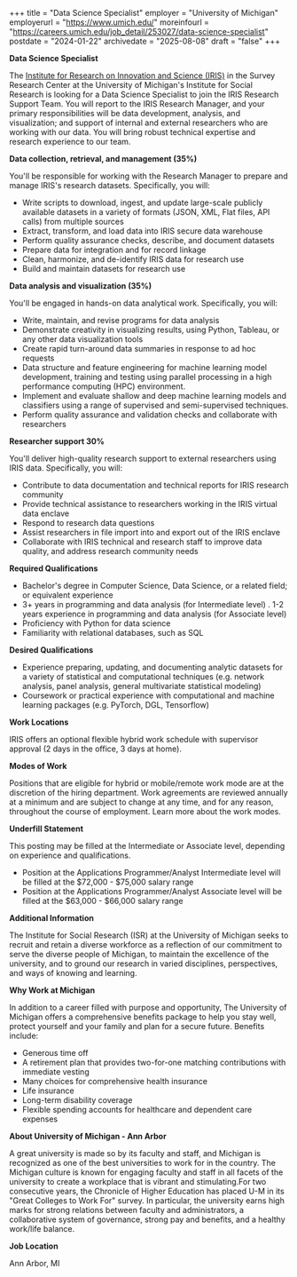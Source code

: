+++
title = "Data Science Specialist"
employer = "University of Michigan"
employerurl = "https://www.umich.edu/"
moreinfourl = "https://careers.umich.edu/job_detail/253027/data-science-specialist"
postdate = "2024-01-22"
archivedate = "2025-08-08"
draft = "false"
+++

**Data Science Specialist**

The [Institute for Research on Innovation and Science (IRIS)](https://iris.isr.umich.edu/) in the Survey Research Center at the University of Michigan's Institute for Social Research is looking for a Data Science Specialist to join the IRIS Research Support Team. You will report to the IRIS Research Manager, and your primary responsibilities will be data development, analysis, and visualization; and support of internal and external researchers who are working with our data. You will bring robust technical expertise and research experience to our team.

**Data collection, retrieval, and management (35%)**

You'll be responsible for working with the Research Manager to prepare and manage IRIS's research datasets. Specifically, you will:

- Write scripts to download, ingest, and update large-scale publicly available datasets in a variety of formats (JSON, XML, Flat files, API calls) from multiple sources
- Extract, transform, and load data into IRIS secure data warehouse
- Perform quality assurance checks, describe, and document datasets
- Prepare data for integration and for record linkage
- Clean, harmonize, and de-identify IRIS data for research use
- Build and maintain datasets for research use

**Data analysis and visualization (35%)**

You'll be engaged in hands-on data analytical work. Specifically, you will:

- Write, maintain, and revise programs for data analysis
- Demonstrate creativity in visualizing results, using Python, Tableau, or any other data visualization tools
- Create rapid turn-around data summaries in response to ad hoc requests
- Data structure and feature engineering for machine learning model development, training and testing using parallel processing in a high performance computing (HPC) environment.
- Implement and evaluate shallow and deep machine learning models and classifiers using a range of supervised and semi-supervised techniques.
- Perform quality assurance and validation checks and collaborate with researchers

**Researcher support 30%**

You'll deliver high-quality research support to external researchers using IRIS data. Specifically, you will:

- Contribute to data documentation and technical reports for IRIS research community
- Provide technical assistance to researchers working in the IRIS virtual data enclave
- Respond to research data questions
- Assist researchers in file import into and export out of the IRIS enclave
- Collaborate with IRIS technical and research staff to improve data quality, and address research community needs

**Required Qualifications**

- Bachelor's degree in Computer Science, Data Science, or a related field; or equivalent experience
- 3+ years in programming and data analysis (for Intermediate level) . 1-2 years experience in programming and data analysis (for Associate level)
- Proficiency with Python for data science
- Familiarity with relational databases, such as SQL

**Desired Qualifications**

- Experience preparing, updating, and documenting analytic datasets for a variety of statistical and computational techniques (e.g. network analysis, panel analysis, general multivariate statistical modeling)
- Coursework or practical experience with computational and machine learning packages (e.g. PyTorch, DGL, Tensorflow)

**Work Locations**

IRIS offers an optional flexible hybrid work schedule with supervisor approval (2 days in the office, 3 days at home).

**Modes of Work**

Positions that are eligible for hybrid or mobile/remote work mode are at the discretion of the hiring department. Work agreements are reviewed annually at a minimum and are subject to change at any time, and for any reason, throughout the course of employment. Learn more about the work modes.

**Underfill Statement**

This posting may be filled at the Intermediate or Associate level, depending on experience and qualifications.

- Position at the Applications Programmer/Analyst Intermediate level will be filled at the $72,000 - $75,000 salary range
- Position at the Applications Programmer/Analyst Associate level will be filled at the $63,000 - $66,000 salary range

**Additional Information**

The Institute for Social Research (ISR) at the University of Michigan seeks to recruit and retain a diverse workforce as a reflection of our commitment to serve the diverse people of Michigan, to maintain the excellence of the university, and to ground our research in varied disciplines, perspectives, and ways of knowing and learning.

**Why Work at Michigan**

In addition to a career filled with purpose and opportunity, The University of Michigan offers a comprehensive benefits package to help you stay well, protect yourself and your family and plan for a secure future. Benefits include:

- Generous time off
- A retirement plan that provides two-for-one matching contributions with immediate vesting
- Many choices for comprehensive health insurance
- Life insurance
- Long-term disability coverage
- Flexible spending accounts for healthcare and dependent care expenses

**About University of Michigan - Ann Arbor**

A great university is made so by its faculty and staff, and Michigan is recognized as one of the best universities to work for in the country. The Michigan culture is known for engaging faculty and staff in all facets of the university to create a workplace that is vibrant and stimulating.For two consecutive years, the Chronicle of Higher Education has placed U-M in its "Great Colleges to Work For" survey. In particular, the university earns high marks for strong relations between faculty and administrators, a collaborative system of governance, strong pay and benefits, and a healthy work/life balance.

**Job Location**

Ann Arbor, MI
